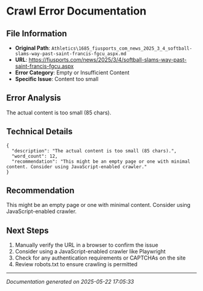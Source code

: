 # Crawl Error Documentation

## File Information
- **Original Path**: `Athletics\1685_fiusports_com_news_2025_3_4_softball-slams-way-past-saint-francis-fgcu_aspx.md`
- **URL**: https://fiusports.com/news/2025/3/4/softball-slams-way-past-saint-francis-fgcu.aspx
- **Error Category**: Empty or Insufficient Content
- **Specific Issue**: Content too small

## Error Analysis
The actual content is too small (85 chars).

## Technical Details
```
{
  "description": "The actual content is too small (85 chars).",
  "word_count": 12,
  "recommendation": "This might be an empty page or one with minimal content. Consider using JavaScript-enabled crawler."
}
```

## Recommendation
This might be an empty page or one with minimal content. Consider using JavaScript-enabled crawler.

## Next Steps
1. Manually verify the URL in a browser to confirm the issue
2. Consider using a JavaScript-enabled crawler like Playwright
3. Check for any authentication requirements or CAPTCHAs on the site
4. Review robots.txt to ensure crawling is permitted

---
*Documentation generated on 2025-05-22 17:05:33*
